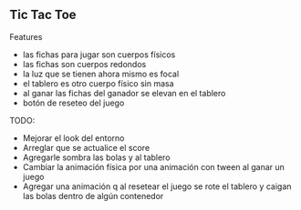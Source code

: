 ## Tic Tac Toe

Features
* las fichas para jugar son cuerpos físicos
* las fichas son cuerpos redondos
* la luz que se tienen ahora mismo es focal
* el tablero es otro cuerpo físico sin masa
* al ganar las fichas del ganador se elevan en el tablero
* botón de reseteo del juego

TODO:
* Mejorar el look del entorno
* Arreglar que se actualice el score
* Agregarle sombra las bolas y al tablero
* Cambiar la animación física por una animación con tween al ganar un juego
* Agregar una animación q al resetear el juego se rote el tablero y caigan las bolas dentro de algún contenedor